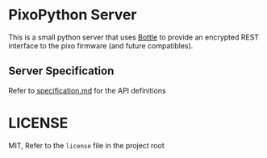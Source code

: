 # PixoPython Server

This is a small python server that uses [Bottle](https://bottlepy.org) to provide an encrypted REST interface to the pixo firmware (and future compatibles).

## Server Specification

Refer to [specification.md](specification.md) for the API definitions

# LICENSE

MIT, Refer to the `license` file in the project root
